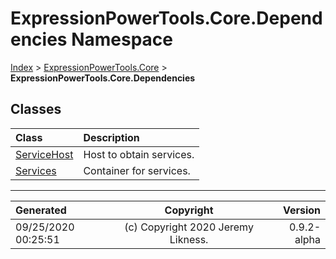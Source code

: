 ﻿# ExpressionPowerTools.Core.Dependencies Namespace

[Index](../index.md) > [ExpressionPowerTools.Core](ExpressionPowerTools.Core.a.md) > **ExpressionPowerTools.Core.Dependencies**

## Classes

| Class | Description |
| :-- | :-- |
| [ServiceHost](ExpressionPowerTools.Core.Dependencies.ServiceHost.cs.md) | Host to obtain services. |
| [Services](ExpressionPowerTools.Core.Dependencies.Services.cs.md) | Container for services. |


---

| Generated | Copyright | Version |
| :-- | :-: | --: |
| 09/25/2020 00:25:51 | (c) Copyright 2020 Jeremy Likness. | 0.9.2-alpha |
